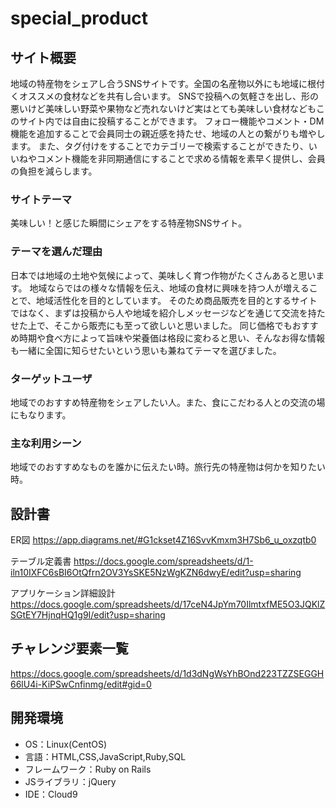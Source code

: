 # special_product

## サイト概要
地域の特産物をシェアし合うSNSサイトです。全国の名産物以外にも地域に根付くオススメの食材などを共有し合います。
SNSで投稿への気軽さを出し、形の悪いけど美味しい野菜や果物など売れないけど実はとても美味しい食材などもこのサイト内では自由に投稿することができます。
フォロー機能やコメント・DM機能を追加することで会員同士の親近感を持たせ、地域の人との繋がりも増やします。
また、タグ付けをすることでカテゴリーで検索することができたり、いいねやコメント機能を非同期通信にすることで求める情報を素早く提供し、会員の負担を減らします。

### サイトテーマ
美味しい！と感じた瞬間にシェアをする特産物SNSサイト。

### テーマを選んだ理由
日本では地域の土地や気候によって、美味しく育つ作物がたくさんあると思います。
地域ならではの様々な情報を伝え、地域の食材に興味を持つ人が増えることで、地域活性化を目的としています。
そのため商品販売を目的とするサイトではなく、まずは投稿から人や地域を紹介しメッセージなどを通じて交流を持たせた上で、そこから販売にも至って欲しいと思いました。
同じ価格でもおすすめ時期や食べ方によって旨味や栄養価は格段に変わると思い、そんなお得な情報も一緒に全国に知らせたいという思いも兼ねてテーマを選びました。

### ターゲットユーザ
地域でのおすすめ特産物をシェアしたい人。また、食にこだわる人との交流の場にもなります。

### 主な利用シーン
地域でのおすすめなものを誰かに伝えたい時。旅行先の特産物は何かを知りたい時。

## 設計書
ER図 <https://app.diagrams.net/#G1ckset4Z16SvvKmxm3H7Sb6_u_oxzqtb0>

テーブル定義書 <https://docs.google.com/spreadsheets/d/1-iln10IXFC6sBI6OtQfrn2OV3YsSKE5NzWgKZN6dwyE/edit?usp=sharing>

アプリケーション詳細設計 <https://docs.google.com/spreadsheets/d/17ceN4JpYm70IlmtxfME5O3JQKlZSGtEY7HjnqHQ1g9I/edit?usp=sharing>

## チャレンジ要素一覧
<https://docs.google.com/spreadsheets/d/1d3dNgWsYhBOnd223TZZSEGGH66lU4i-KiPSwCnfinmg/edit#gid=0>

## 開発環境
- OS：Linux(CentOS)
- 言語：HTML,CSS,JavaScript,Ruby,SQL
- フレームワーク：Ruby on Rails
- JSライブラリ：jQuery
- IDE：Cloud9
